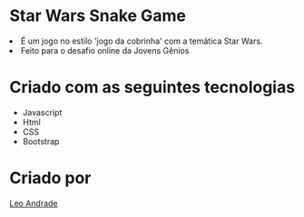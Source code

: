 # Star Wars Snake Game
<li>É um jogo no estilo 'jogo da cobrinha' com a temática Star Wars.
<li>Feito para o desafio online da Jovens Gênios

# Criado com as seguintes tecnologias
* Javascript
* Html
* CSS
* Bootstrap

# Criado por
[Leo Andrade](https://github.com/leoramos182)
